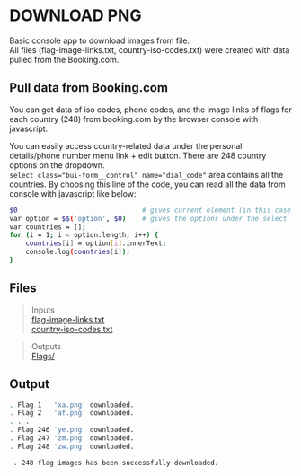 # DOWNLOAD PNG

Basic console app to download images from file.  
All files (flag-image-links.txt, country-iso-codes.txt) were created with data pulled from the Booking.com.


## Pull data from Booking.com 

You can get data of iso codes, phone codes, and the image links of flags for each country (248) from booking.com by the browser console with javascript.  

You can easily access country-related data under the personal details/phone number menu link + edit button. There are 248 country options on the dropdown.   
```select class="bui-form__control" name="dial_code"``` area contains all the countries. By choosing this line of the code, you can read all the data from console with javascript like below:   


```bash
$0                               # gives current element (in this case <select>)  
var option = $$('option', $0)    # gives the options under the select  
var countries = [];
for (i = 1; i < option.length; i++) {
	countries[i] = option[i].innerText;
	console.log(countries[i]);
}
```

## Files
> Inputs  
[flag-image-links.txt](https://github.com/iremozkal/DownloadPng/blob/main/DownloadPng/bin/Debug/Files/flag-image-links.txt)  
[country-iso-codes.txt](https://github.com/iremozkal/DownloadPng/blob/main/DownloadPng/bin/Debug/Files/country-iso-codes.txt)  

> Outputs  
[Flags/](https://github.com/iremozkal/DownloadPng/tree/main/DownloadPng/bin/Debug/Flags)   



## Output
```bash
. Flag 1   'xa.png' downloaded.  
. Flag 2   'af.png' downloaded.  
. . .   
. Flag 246 'ye.png' downloaded.  
. Flag 247 'zm.png' downloaded.  
. Flag 248 'zw.png' downloaded.  

 . 248 flag images has been successfully downloaded.
```
